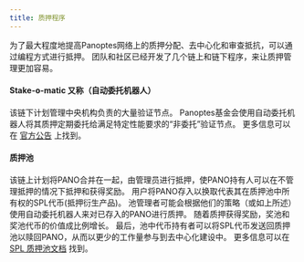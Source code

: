 ```yaml
---
title: 质押程序
---
```


为了最大程度地提高Panoptes网络上的质押分配、去中心化和审查抵抗，可以通过编程方式进行抵押。 团队和社区已经开发了几个链上和链下程序，来让质押管理更加容易。

#### Stake-o-matic 又称（自动委托机器人）
该链下计划管理中央机构负责的大量验证节点。 Panoptes基金会使用自动委托机器人将其质押定期委托给满足特定性能要求的“非委托”验证节点。 更多信息可以在 [官方公告](https://forums.panoptes.com/t/stake-o-matic-delegation-matching-program/790) 上找到。

#### 质押池
该链上计划将PANO合并在一起，由管理员进行抵押，使PANO持有人可以在不管理抵押的情况下抵押和获得奖励。 用户将PANO存入以换取代表其在质押池中所有权的SPL代币(抵押衍生产品)。 池管理者可能会根据他们的策略（或如上所述）使用自动委托机器人来对已存入的PANO进行质押。 随着质押获得奖励，奖池和奖池代币的价值成比例增长。 最后，池中代币持有者可以将SPL代币发送回质押池以赎回PANO，从而以更少的工作量参与到去中心化建设中。 更多信息可以在 [SPL 质押池文档](https://spl.panoptes.com/stake-pool) 找到。

